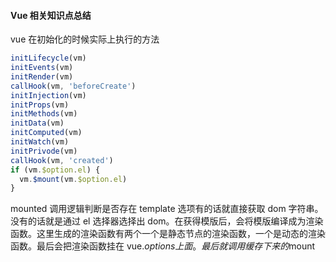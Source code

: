 #### Vue 相关知识点总结

vue 在初始化的时候实际上执行的方法

```js
initLifecycle(vm)
initEvents(vm)
initRender(vm)
callHook(vm, 'beforeCreate')
initInjection(vm)
initProps(vm)
initMethods(vm)
initData(vm)
initComputed(vm)
initWatch(vm)
initPrivode(vm)
callHook(vm, 'created')
if (vm.$option.el) {
  vm.$mount(vm.$option.el)
}
```

mounted 调用逻辑判断是否存在 template 选项有的话就直接获取 dom 字符串。没有的话就是通过 el 选择器选择出 dom。在获得模版后，会将模版编译成为渲染函数。这里生成的渲染函数有两个一个是静态节点的渲染函数，一个是动态的渲染函数。最后会把渲染函数挂在 vue.$options 上面。最后就调用缓存下来的$mount
